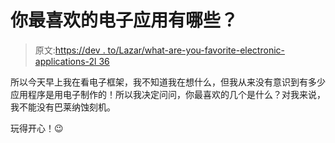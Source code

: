 # 你最喜欢的电子应用有哪些？

> 原文:[https://dev . to/Lazar/what-are-you-favorite-electronic-applications-2l 36](https://dev.to/lazar/what-are-your-favorite-electron-applications-2l36)

所以今天早上我在看电子框架，我不知道我在想什么，但我从来没有意识到有多少应用程序是用电子制作的！所以我决定问问，你最喜欢的几个是什么？对我来说，我不能没有巴莱纳蚀刻机。

玩得开心！😉